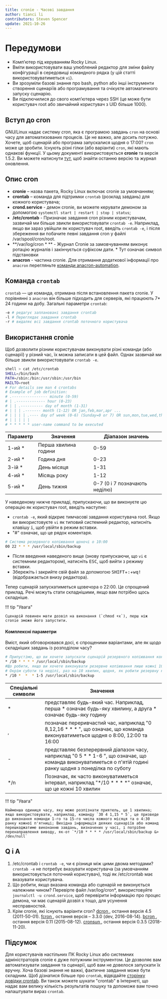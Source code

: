 ```yaml
---
title: cronie - Часові завдання
author: tianci li
contributors: Steven Spencer
update: 2021-10-26
---
```


# Передумови

* Комп’ютер під керуванням Rocky Linux.
* Вміти використовувати ваш улюблений редактор для зміни файлу конфігурації в середовищі командного рядка (у цій статті використовуватиметься `vi`).
* Ви зрозуміли базові знання про bash, python або інші інструменти створення сценаріїв або програмування та очікуєте автоматичного запуску сценарію.
* Ви підключилися до свого комп’ютера через SSH (це може бути користувач root або звичайний користувач з UID більше 1000).

## Вступ до cron

GNU/Linux надає систему *cron*, яка є програмою завдань `cron` на основі часу для автоматизованих процесів. Це не важко, але досить потужно. Хочете, щоб сценарій або програма запускалися щодня о 17:00? `cron` може це зробити. Існують різні гілки (або варіанти) `cron`, які мають однакові функції. У цьому документі використовується **cronie** та версія 1.5.2. Ви можете натиснути [тут](https://github.com/cronie-crond/cronie), щоб знайти останню версію та журнал оновлення.

## Опис cron

*  **cronie** – назва пакета, Rocky Linux включає cronie за умовчанням;
*  **crontab** – команда для підтримки `crontab` (розклад завдань) для кожного користувача;
*  **crond.service** - демон cronie, ви можете керувати демоном за допомогою `systemctl start | restart | stop | status`;
*  **/etc/crontab** - Призначає завдання cron різним користувачам, зазвичай ми більше звикли використовувати `crontab -e`. Наприклад, якщо ви зараз увійшли як користувач root, введіть `crontab -e`, і після збереження ви побачите певні завдання cron у файлі /var/spool/cron/root.
*  **/var/log/cron \* ** - Журнал Cronie за замовчуванням виконує ротацію журналів і закінчується суфіксом дати. \* Тут означає символ підстановки
*  **anacron** - частина cronie. Для отримання додаткової інформації про `anacron` перегляньте [команди anacron-automation](anacron.md).

## Команда `crontab`

`crontab` — це команда, отримана після встановлення пакета cronie. У порівнянні з `anacron` він більше підходить для серверів, які працюють 7\* 24 години на добу. Загальні параметри `crontab`:

```bash
-e # редагує заплановані завдання crontab
-l # Переглядає завдання crontab
-r # видаляє всі завдання crontab поточного користувача
```

## Використання cronie

Щоб дозволити різним користувачам виконувати різні команди (або сценарії) у різний час, їх можна записати в цей файл. Однак зазвичай ми більше звикли використовувати `crontab -e`.

```bash
shell > cat /etc/crontab
SHELL=/bin/bash
PATH=/sbin:/bin:/usr/sbin:/usr/bin
MAILTO=root
# For details see man 4 crontabs
# Example of job definition:
# .---------------- minute (0-59)
# | .------------- hour (0-23)
# | | .---------- day of month (1-31)
# | | | .------- month (1-12) OR jan,feb,mar,apr ...
# | | | | .---- day of week (0-6) (Sunday=0 or 7) OR sun,mon,tue,wed,thu,fri,sat
# | | | | |
# * * * * * user-name command to be executed
```

| Параметр  | Значення             | Діапазон значень              |
| --------- | -------------------- | ----------------------------- |
| 1-ий \* | Перша хвилина години | 0-59                          |
| 2-ий \* | Година дня           | 0-23                          |
| 3-ій \* | День місяця          | 1-31                          |
| 4-ий \* | Місяць року          | 1-12                          |
| 5-ий \* | День тижня           | 0-7 (0 і 7 позначають неділю) |

У наведеному нижче прикладі, припускаючи, що ви виконуєте цю операцію як користувач root, введіть наступне:

* `crontab -e`, який відкриє тимчасові завдання користувача root. Якщо ви використовуєте `vi` як типовий системний редактор, натисніть клавішу <kbd>i</kbd>, щоб увійти в режим вставки.
* "#" означає, що це рядок коментаря.

```bash
# Система резервного копіювання щоночі о 10:00
00 22 * * * /usr/local/sbin/backup
```

* Після введення наведеного вище (знову припускаючи, що `vi` є системним редактором), натисніть <kbd>ESC</kbd>, щоб вийти з режиму вставки.
* Збережіть і закрийте свій файл за допомогою <kbd>SHIFT</kbd>+<kbd>:</kbd>+<kbd>wq!</kbd> (відображається внизу редактора).

Тепер сценарій запускатиметься щовечора о 22:00. Це спрощений приклад. Речі можуть стати складнішими, якщо вам потрібно щось складніше.

!!! tip "Увага"

    Сценарій повинен мати дозвіл на виконання (`chmod +x`), перш ніж cronie зможе його запустити.

#### Комплексні параметри

Вміст, який обговорювався досі, є спрощеними варіантами, але як щодо складніших завдань із розподілом часу?

```bash
# Припустімо, що ви хочете запускати сценарій резервного копіювання кожні 10 хвилин (проте це може бути непрактично, це лише приклад!) Впродовж дня. Для цього буде написано наступне:
* /10 * * * * /usr/local/sbin/backup
#Що робити, якщо ви хочете виконувати резервне копіювання лише кожні 10 хвилин у понеділок, середу та п’ятницю? * /10 * * * 1,3,5 /usr/local/sbin/backup
# Окрім суботи та неділі, раз на 10 хвилин, щодня, як робити резервну копію?
* /10 *  *  * 1-5 /usr/local/sbin/backup
```

| Спеціальні символи | Значення                                                                                                                                                      |
| ------------------ | ------------------------------------------------------------------------------------------------------------------------------------------------------------- |
| *                  | представляє будь-який час. Наприклад, перша * означає будь-яку хвилину, а друга * означає будь-яку годину                                                   |
| ,                  | позначає переривчастий час, наприклад "0 8,12,16 * * * ", що означає, що команда виконуватиметься щодня о 8:00, 12:00 та 16:00                              |
| -                  | представляє безперервний діапазон часу, наприклад "0 5 * * 1-6 ", що означає, що команда виконуватиметься о п'ятій годині ранку щодня з понеділка по суботу |
| */n                | Позначає, як часто виконуватиметься інтервал, наприклад "*/10 * * * *" означає, що це кожні 10 хвилин                                                     |

!!! tip "Увага"

    Найменша одиниця часу, яку може розпізнати приятель, це 1 хвилина; якщо використовувати, наприклад, команду `30 4 1,15 * 5`, це призведе до виконання команди 1-го та 15-го числа кожного місяця та о 4:30 ранку кожної п'ятниці; Вихідна інформація деяких сценаріїв або команд перешкоджатиме виконанню завдань, визначених у часі, і потрібне перенаправлення виводу, як-от `*/10 * * * * /usr/local/sbin/backup &> /dev/null`

## Q і A

1. /etc/crontab і `crontab -e`, чи є різниця між цими двома методами? `crontab -e` не потребує вказувати користувача (за умовчанням використовується поточний користувач), тоді як /etc/crontab має вказувати користувача.
2. Що робити, якщо вказана команда або сценарій не виконується належним чином? Перевірте файл /var/log/cron*, використовуйте `journalctl -u crond.service`, щоб перевірити інформацію про процес демона, чи має сценарій дозвіл x тощо, для усунення несправностей.
3. Крім cronie, які існують варіанти cron? [ dcron ](http://www.jimpryor.net/linux/dcron.html), остання версія 4.5 (2011-50-01). [ fcron ](http://fcron.free.fr/), остання версія – 3.3.0 (dev, 2016-08-14). [ bcron ](http://untroubled.org/bcron/), остання версія 0.11 (2015-08-12). [ cronsun ](https://github.com/shunfei/cronsun), остання версія 0.3.5 (2018-11-20).

## Підсумок

Для користувачів настільних ПК Rocky Linux або системних адміністраторів cronie є дуже потужним інструментом. Це дозволяє вам автоматизувати завдання та сценарії, щоб вам не довелося запускати їх вручну. Хоча базові знання не важкі, фактичне завдання може бути складним. Щоб дізнатися більше про `crontab`, відвідайте [сторінку довідки crontab](https://man7.org/linux/man-pages/man5/crontab.5.html). Ви також можете шукати "crontab" в Інтернеті, що надає вам велику кількість результатів пошуку та допоможе вам точно налаштувати вираз `crontab`.
